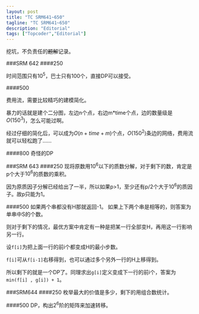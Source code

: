 ```yaml
---
layout: post
title: "TC SRM641~650"
tagline: "TC SRM641~650"
description: "Editorial"
tags: ["Topcoder","Editorial"]
---
```

挖坑，不负责任的<del>题解</del>记录。

###SRM 642
####250

时间范围只有$10^5$，巴士只有100个，直接DP可以接受。

####500

费用流，需要比较精巧的建模简化。

暴力的话就是建个二分图，左边n个点，右边m*time个点，边的数量级是$O({150}^3)$，怎么可能过啊。

经过仔细的简化后，可以成为$O(n+time+m)$个点，$O({150}^2)$条边的网络，费用流就可以轻松跑了……

####800
奇怪的DP

###SRM 643
####250
现将原数用$10^6$以下的质数分解，对于剩下的数，肯定是p个大于$10^6$的质数的乘积。

因为原质因子分解已经给出了一半，所以如果p>1，至少还有p/2个大于$10^6$的质因子。故p只能为1。

####500
如果两个串都没有H那就返回-1。
如果上下两个串是相等的，则答案为单串中S的个数。

则对于剩下的情况，最优方案中肯定有一种是把某一行全部变H，再用这一行影响另一行。

设`f[i]`为把上面一行的前i个都变成H的最小步数。

`f[i]`可从`f[i-1]`右移得到，也可以通过多个另外一行的H上移得到。

所以剩下的就是一个DP了。同理求出`g[i]`定义变成下一行的前i个，答案为`min(f[i] , g[i]) + 1`。

###SRM644
####250 
枚举最大的价值是多少，剩下的用组合数统计。

####500
DP，构出$2^6$阶的矩阵来加速转移。